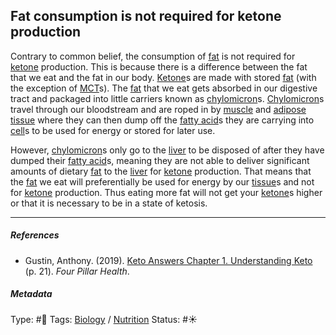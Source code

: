 ## Fat consumption is not required for ketone production

Contrary to common belief, the consumption of [fat]() is not required for [ketone](Ketone.md) production. This is because there is a difference between the fat that we eat and the fat in our body. [Ketone](Ketone.md)s are made with stored [fat]() (with the exception of [MCT]()s). The [fat]() that we eat gets absorbed in our digestive tract and packaged into little carriers known as [chylomicron]()s. [Chylomicron]()s travel through our bloodstream and are roped in by [muscle]() and [adipose tissue]() where they can then dump off the [fatty acid]()s they are carrying into [cell]()s to be used for energy or stored for later use. 

However, [chylomicron]()s only go to the [liver]() to be disposed of after they have dumped their [fatty acid]()s, meaning they are not able to deliver significant amounts of dietary [fat]() to the [liver]() for [ketone](Ketone.md) production. That means that the [fat]() we eat will preferentially be used for energy by our [tissue]()s and not for [ketone](Ketone.md) production. Thus eating more fat will not get your [ketone](Ketone.md)s higher or that it is necessary to be in a state of ketosis.

---

##### References

* Gustin, Anthony. (2019). [Keto Answers Chapter 1. Understanding Keto](Keto%20Answers%20Chapter%201.%20Understanding%20Keto.md) (p. 21). *Four Pillar Health*.

##### Metadata

Type: #🔴 
Tags: [Biology]() / [Nutrition]() 
Status: #☀️ 
